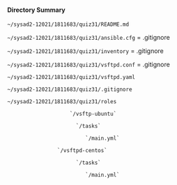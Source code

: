 #### Directory Summary

`~/sysad2-12021/1811683/quiz31/README.md`

`~/sysad2-12021/1811683/quiz31/ansible.cfg` = .gitignore

`~/sysad2-12021/1811683/quiz31/inventory` = .gitignore

`~/sysad2-12021/1811683/quiz31/vsftpd.conf` = .gitignore

`~/sysad2-12021/1811683/quiz31/vsftpd.yaml`

`~/sysad2-12021/1811683/quiz31/.gitignore`

`~/sysad2-12021/1811683/quiz31/roles`

 			            `/vsftp-ubuntu`

 						  `/tasks`

 							 `/main.yml`

 				    `/vsftpd-centos`

 						  `/tasks`

 							 `/main.yml`

	
